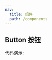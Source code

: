 ```yaml
---
nav:
  title: 组件
  path: /components
---
```


## Button 按钮

代码演示:

<code src="./demo/basic.jsx" />

<API></API>
